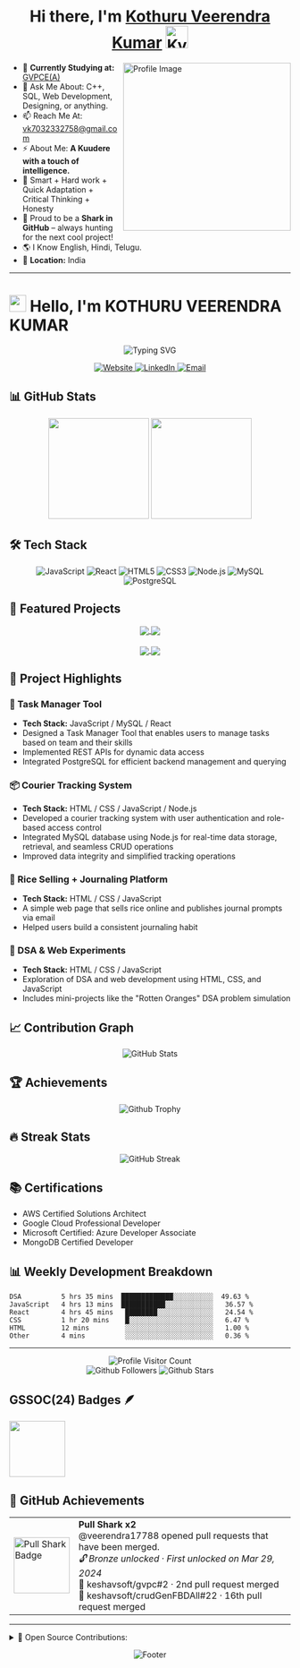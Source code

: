 <h1 align="center"> Hi there, I'm <a href="https://www.linkedin.com/in/veerendra-kumar-kothuru">Kothuru Veerendra Kumar</a> <img height="40" alt="Kyubey" src="https://raw.githubusercontent.com/innng/innng/master/assets/kyubey.gif"/></h1>

<img align="right" src="https://github.com/SankshipthShetty/SankshipthShetty/assets/99337968/2bd05422-3a3b-4d7c-94a1-7cdb584c09d7" alt="Profile Image" width="300"/>

- 🌱 **Currently Studying at:** [GVPCE(A)](https://gvpce.ac.in/)<br>
- 💬 Ask Me About: C++, SQL, Web Development, Designing, or anything.<br>
- 📫 Reach Me At: [vk7032332758@gmail.com](mailto:vk7032332758@gmail.com)<br>
- ⚡ About Me: **A Kuudere with a touch of intelligence.**<br>
- 💎 Smart + Hard work + Quick Adaptation + Critical Thinking + Honesty<br>
- 🦈 Proud to be a **Shark in GitHub** – always hunting for the next cool project!<br>
- 🌎 I Know English, Hindi, Telugu.<br>
- 📍 **Location:** India<br>

---

# <img src="https://raw.githubusercontent.com/MartinHeinz/MartinHeinz/master/wave.gif" width="30px"> Hello, I'm KOTHURU VEERENDRA KUMAR

<div align="center">
  <img src="https://readme-typing-svg.herokuapp.com?font=Fira+Code&pause=1000&width=435&lines=Full+Stack+Developer;JavaScript+Enthusiast;Always+Learning+New+Technologies;Building+Web+Solutions" alt="Typing SVG" />
</div>

<p align="center">
  <a href="https://yourwebsite.com">
    <img alt="Website" src="https://img.shields.io/badge/Website-YourWebsite-blue?style=flat-square&logo=google-chrome">
  </a>
  <a href="https://linkedin.com/in/yourprofile">
    <img alt="LinkedIn" src="https://img.shields.io/badge/LinkedIn-YourName-blue?style=flat-square&logo=linkedin">
  </a>
  <a href="mailto:youremail@example.com">
    <img alt="Email" src="https://img.shields.io/badge/Email-youremail@example.com-blue?style=flat-square&logo=gmail">
  </a>
</p>

## 📊 GitHub Stats

<div align="center">
  <img height="180em" src="https://github-readme-stats.vercel.app/api?username=veerendra17788&show_icons=true&theme=tokyonight&include_all_commits=true&count_private=true"/>
  <img height="180em" src="https://github-readme-stats.vercel.app/api/top-langs/?username=veerendra17788&layout=compact&langs_count=7&theme=tokyonight"/>
</div>


## 🛠️ Tech Stack

<div align="center">
  <img alt="JavaScript" src="https://img.shields.io/badge/JavaScript-F7DF1E?style=for-the-badge&logo=javascript&logoColor=black">
  <img alt="React" src="https://img.shields.io/badge/React-20232A?style=for-the-badge&logo=react&logoColor=61DAFB">
  <img alt="HTML5" src="https://img.shields.io/badge/HTML5-E34F26?style=for-the-badge&logo=html5&logoColor=white">
  <img alt="CSS3" src="https://img.shields.io/badge/CSS3-1572B6?style=for-the-badge&logo=css3&logoColor=white">
  <img alt="Node.js" src="https://img.shields.io/badge/Node.js-43853D?style=for-the-badge&logo=node.js&logoColor=white">
  <img alt="MySQL" src="https://img.shields.io/badge/MySQL-00000F?style=for-the-badge&logo=mysql&logoColor=white">
  <img alt="PostgreSQL" src="https://img.shields.io/badge/PostgreSQL-316192?style=for-the-badge&logo=postgresql&logoColor=white">
</div>

## 🚀 Featured Projects

<div align="center">
  <a href="https://github.com/veerendra17788/task-manager">
    <img align="center" src="https://github-readme-stats.vercel.app/api/pin/?username=veerendra17788&repo=task-manager&theme=tokyonight" />
  </a>
  <a href="https://github.com/yourusername/courier-tracking">
    <img align="center" src="https://github-readme-stats.vercel.app/api/pin/?username=veerendra17788&repo=courier-tracking&theme=tokyonight" />
  </a>
</div>
<br>
<div align="center">
  <a href="https://github.com/yourusername/rice-journal">
    <img align="center" src="https://github-readme-stats.vercel.app/api/pin/?username=yourusername&repo=rice-journal&theme=tokyonight" />
  </a>
  <a href="https://github.com/yourusername/dsa-experiments">
    <img align="center" src="https://github-readme-stats.vercel.app/api/pin/?username=yourusername&repo=dsa-experiments&theme=tokyonight" />
  </a>
</div>

## 📌 Project Highlights

### 🧠 Task Manager Tool
- **Tech Stack:** JavaScript / MySQL / React
- Designed a Task Manager Tool that enables users to manage tasks based on team and their skills
- Implemented REST APIs for dynamic data access
- Integrated PostgreSQL for efficient backend management and querying

### 📦 Courier Tracking System
- **Tech Stack:** HTML / CSS / JavaScript / Node.js
- Developed a courier tracking system with user authentication and role-based access control
- Integrated MySQL database using Node.js for real-time data storage, retrieval, and seamless CRUD operations
- Improved data integrity and simplified tracking operations

### 🍚 Rice Selling + Journaling Platform
- **Tech Stack:** HTML / CSS / JavaScript
- A simple web page that sells rice online and publishes journal prompts via email
- Helped users build a consistent journaling habit

### 🧪 DSA & Web Experiments
- **Tech Stack:** HTML / CSS / JavaScript
- Exploration of DSA and web development using HTML, CSS, and JavaScript
- Includes mini-projects like the "Rotten Oranges" DSA problem simulation

## 📈 Contribution Graph

<div align="center">
  <img src="https://github-readme-stats.vercel.app/api?username=veerendra17788&show_icons=true&theme=tokyonight&count_private=true&hide_title=true&hide_border=true" alt="GitHub Stats" />
</div>

## 🏆 Achievements

<div align="center">
  <p>
    <img src="https://github-profile-trophy.vercel.app/?username=veerendra17788&theme=onedark&no-frame=true&row=1&&margin-w=20&no-bg=true" alt="Github Trophy" />
  </p>
</div>


## 🔥 Streak Stats
<div align="center">
  <img src="https://streak-stats.herokuapp.com/?user=veerendra17788&theme=tokyonight" alt="GitHub Streak" />
</div>


## 📚 Certifications

- AWS Certified Solutions Architect
- Google Cloud Professional Developer
- Microsoft Certified: Azure Developer Associate
- MongoDB Certified Developer
<!--
## 💻 Coding Activity

<div align="center">
  <img src="https://wakatime.com/share/@veerendra17788/d6076b7b-cf20-4e54-96ee-0e00a5fba0e6.svg" height="300px"/>
</div>
-->

## 📊 Weekly Development Breakdown

<!--START_SECTION:waka-->
```text
DSA          5 hrs 35 mins  █████████████░░░░░░░░░░  49.63 % 
JavaScript   4 hrs 13 mins  ███████████░░░░░░░░░░░░   36.57 % 
React        4 hrs 45 mins   ████████░░░░░░░░░░░░░░   24.54 % 
CSS          1 hr 20 mins    █░░░░░░░░░░░░░░░░░░░░░   6.47 % 
HTML         12 mins         ░░░░░░░░░░░░░░░░░░░░░░   1.00 % 
Other        4 mins          ░░░░░░░░░░░░░░░░░░░░░░   0.36 % 
```
<!--END_SECTION:waka-->

---

<div align="center">
  <img src="https://komarev.com/ghpvc/?username=yourusername&label=Profile%20views&color=0e75b6&style=flat" alt="Profile Visitor Count" />
  <br>
  <img src="https://img.shields.io/github/followers/yourusername?style=social" alt="Github Followers" />
  <img src="https://img.shields.io/github/stars/yourusername?style=social" alt="Github Stars" />
</div>

## GSSOC(24) Badges 🪶
<div style='display:flex; align-items:center; gap: 10px;' align='center'>
  <a href="https://gssoc.girlscript.tech/leaderboard">
    <img src="https://raw.githubusercontent.com/GSSoC24/Postman-Challenge/main/docs/assets/Postman%20White.png" width="100px" height="100px" />
  </a>
</div>

## 🦈 GitHub Achievements

<table>
  <tr>
    <td>
      <img src="https://github.githubassets.com/assets/pull-shark-default-498c279a747d.png" width="100" alt="Pull Shark Badge"/>
    </td>
    <td>
      <strong>Pull Shark x2</strong><br>
      @veerendra17788 opened pull requests that have been merged.<br>
      <em>🔓 Bronze unlocked · First unlocked on Mar 29, 2024</em><br>
      🔗 keshavsoft/gvpc#2 · 2nd pull request merged<br>
      🔗 keshavsoft/crudGenFBDAll#22 · 16th pull request merged
    </td>
  </tr>
</table>


---

<details><summary>🚀 Open Source Contributions:</summary>
  <br>
  <table width="100%" align="center">
    <tr>
      <td>GirlScript Summer of Code (GSSoC'24)</td>
      <td>
        <ul>
          <li>Role: <strong>Open Source Contributor</strong></li>
          <li>Contributed to multiple open-source projects.</li>
          <li>Fixed UI/UX issues, added FAQs, and enhanced features.</li>
        </ul>
      </td>
    </tr>
  </table>
</details>

<p align="center">
  <img src="https://capsule-render.vercel.app/api?type=waving&color=gradient&height=60&section=footer" alt="Footer"/>
</p>

